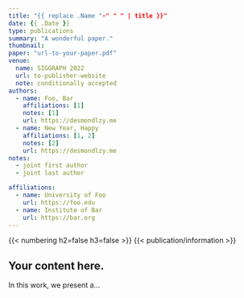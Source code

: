 ```yaml
---
title: "{{ replace .Name "-" " " | title }}"
date: {{ .Date }}
type: publications
summary: "A wonderful paper."
thumbnail: 
paper: "url-to-your-paper.pdf"
venue: 
  name: SIGGRAPH 2022
  url: to-publisher-website
  note: conditionally accepted
authors:
  - name: Foo, Bar
    affiliations: [1]
    notes: [1]
    url: https://desmondlzy.me
  - name: New Year, Happy
    affiliations: [1, 2]
    notes: [2]
    url: https://desmondlzy.me
notes:
  - joint first author
  - joint last author

affiliations:
  - name: University of Foo
    url: https://foo.edu
  - name: Institute of Bar
    url: https://bar.org
---
```

{{< numbering h2=false h3=false >}}
{{< publication/information >}}

## Your content here.

In this work, we present a...
